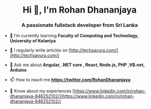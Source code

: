 <h1 align="center">Hi 👋, I'm Rohan Dhananjaya</h1>
<h3 align="center">A passionate fullstack developer from Sri Lanka</h3>

- 🌱 I’m currently learning **Faculty of Computing and Technology, University of Kelaniya**

- 📝 I regularly write articles on [http://techsayura.com/](http://techsayura.com/)

- 💬 Ask me about **Angular, .NET core , React, Node.js, PHP ,VB.net, Arduino**

- 📫 How to reach me **https://twitter.com/RohanDhananjaya**

- 📄 Know about my experiences [https://www.linkedin.com/in/rohan-dhananjaya-846252102/](https://www.linkedin.com/in/rohan-dhananjaya-846252102/)


